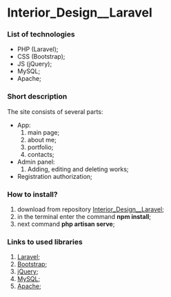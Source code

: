 # Interior_Design__Laravel

### List of technologies
- PHP (Laravel);
- CSS (Bootstrap);
- JS (jQuery);
- MySQL;
- Apache;

### Short description

The site consists of several parts:
- App:
   1. main page;
   2. about me;
   3. portfolio;
   4. contacts;
- Admin panel:
   1. Adding, editing and deleting works;
- Registration authorization;

### How to install? 
1. download from repository [Interior_Design__Laravel](https://github.com/VictoriaRus/Interior_Design__Laravel);
2. in the terminal enter the command **npm install**;
3. next command **php artisan serve**;

### Links to used libraries
1. [Laravel](https://laravel.com/);
2. [Bootstrap](https://getbootstrap.com/);
3. [jQuery](https://jquery.com/);
4. [MySQL](https://www.mysql.com/);
5. [Apache](https://httpd.apache.org/);
